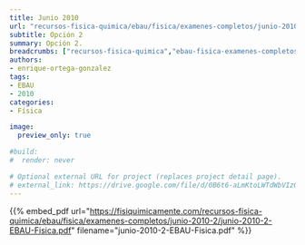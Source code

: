 ```yaml
---
title: Junio 2010
url: "recursos-fisica-quimica/ebau/fisica/examenes-completos/junio-2010-2"
subtitle: Opción 2
summary: Opción 2.
breadcrumbs: ["recursos-fisica-quimica","ebau-fisica-examenes-completos"]
authors:
- enrique-ortega-gonzalez
tags:
- EBAU
- 2010
categories:
- Física

image:
  preview_only: true

#build:
#  render: never

# Optional external URL for project (replaces project detail page).
# external_link: https://drive.google.com/file/d/0B6t6-aLmKtoLWTdWbVIzQV9ibVk/view
---
```


{{% embed_pdf url="https://fisiquimicamente.com/recursos-fisica-quimica/ebau/fisica/examenes-completos/junio-2010-2/junio-2010-2-EBAU-Fisica.pdf" filename="junio-2010-2-EBAU-Fisica.pdf" %}}